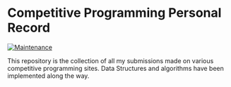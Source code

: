 # Competitive Programming Personal Record
[![Maintenance](https://img.shields.io/badge/Maintained%3F-yes-green.svg)](https://GitHub.com/Naereen/StrapDown.js/graphs/commit-activity)

This repository is the collection of all my submissions made on various competitive programming sites. Data Structures and algorithms have been implemented along the way.
